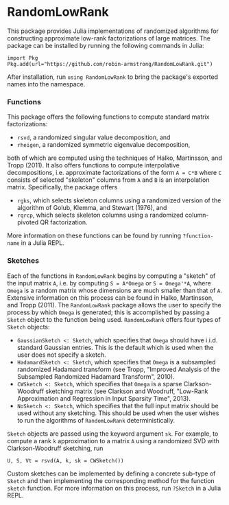 # RandomLowRank

This package provides Julia implementations of randomized algorithms for constructing approximate low-rank factorizations of large matrices. The package can be installed by running the following commands in Julia:
```
import Pkg
Pkg.add(url="https://github.com/robin-armstrong/RandomLowRank.git")
```

After installation, run `using RandomLowRank` to bring the package's exported names into the namespace.

### Functions

This package offers the following functions to compute standard matrix factorizations:

* `rsvd`, a randomized singular value decomposition, and
* `rheigen`, a randomized symmetric eigenvalue decomposition,

both of which are computed using the techniques of Halko, Martinsson, and Tropp (2011). It also offers functions to compute interpolative decompositions, i.e. approximate factorizations of the form `A = C*B` where `C` consists of selected "skeleton" columns from `A` and `B` is an interpolation matrix. Specifically, the package offers

* `rgks`, which selects skeleton columns using a randomized version of the algorithm of Golub, Klemma, and Stewart (1976), and
* `rqrcp`, which selects skeleton columns using a randomized column-pivoted QR factorization.

More information on these functions can be found by running `?function-name` in a Julia REPL.

### Sketches

Each of the functions in `RandomLowRank` begins by computing a "sketch" of the input matrix `A`, i.e. by computing `S = A*Omega` or `S = Omega'*A`, where `Omega` is a random matrix whose dimensions are much smaller than that of `A`. Extensive information on this process can be found in Halko, Martinsson, and Tropp (2011). The `RandomLowRank` package allows the user to specify the process by which `Omega` is generated; this is accomplished by passing a `Sketch` object to the function being used. `RandomLowRank` offers four types of `Sketch` objects:

* `GaussianSketch <: Sketch`, which specifies that `Omega` should have i.i.d. standard Gaussian entries. This is the default which is used when the user does not specify a sketch.
* `HadamardSketch <: Sketch`, which specifies that `Omega` is a subsampled randomized Hadamard transform (see Tropp, "Improved Analysis of the Subsampled Randomized Hadamard Transform", 2010).
* `CWSketch <: Sketch`, which specifies that `Omega` is a sparse Clarkson-Woodruff sketching matrix (see Clarkson and Woodruff, "Low-Rank Approximation and Regression in Input Sparsity Time", 2013).
* `NoSketch <: Sketch`, which specifies that the full input matrix should be used without any sketching. This should be used when the user wishes to run the algorithms of `RandomLowRank` deterministically.

`Sketch` objects are passed using the keyword argument `sk`. For example, to compute a rank `k` approximation to a matrix `A` using a randomized SVD with Clarkson-Woodruff sketching, run
```
U, S, Vt = rsvd(A, k, sk = CWSketch())
```
 
Custom sketches can be implemented by defining a concrete sub-type of `Sketch` and then implementing the corresponding method for the function `sketch` function. For more information on this process, run `?Sketch` in a Julia REPL.
